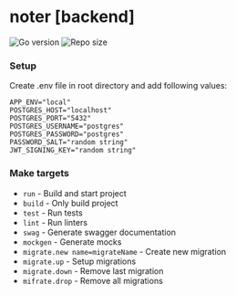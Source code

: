# noter [backend]

![Go version](https://img.shields.io/github/go-mod/go-version/Smirnov-O/noter?style=flat-square)
![Repo size](https://img.shields.io/github/repo-size/Smirnov-O/noter?style=flat-square)

### Setup

Create .env file in root directory and add following values:

```shell
APP_ENV="local"
POSTGRES_HOST="localhost"
POSTGRES_PORT="5432"
POSTGRES_USERNAME="postgres"
POSTGRES_PASSWORD="postgres"
PASSWORD_SALT="random string"
JWT_SIGNING_KEY="random string"
```

### Make targets
- `run` - Build and start project
- `build` - Only build project
- `test` - Run tests
- `lint` - Run linters
- `swag` - Generate swagger documentation
- `mockgen` - Generate mocks
- `migrate.new name=migrateName` - Create new migration
- `migrate.up` - Setup migrations
- `migrate.down` - Remove last migration
- `mifrate.drop` - Remove all migrations
